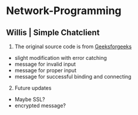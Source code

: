 # Network-Programming
Willis | Simple Chatclient
--------------------------
1) The original source code is from [Geeksforgeeks](https://www.geeksforgeeks.org/simple-chat-room-using-python/)
  * slight modification with error catching 
  * message for invalid input 
  * message for proper input
  * message for successful binding and connecting
2) Future updates
  * Maybe SSL?
  * encrypted message?

